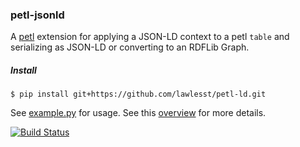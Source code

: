 ### petl-jsonld

A [petl](https://petl.readthedocs.org/en/latest/) extension for applying a JSON-LD context to a petl `table` and serializing as JSON-LD or converting to an RDFLib Graph.

##### Install

`$ pip install git+https://github.com/lawlesst/petl-ld.git`


See [example.py](./example.py) for usage. See this [overview](http://lawlesst.github.io/notebook/petl-ld.html) for more details.

[![Build Status](https://travis-ci.org/lawlesst/petl-ld.svg?branch=master)](https://travis-ci.org/lawlesst/petl-ld)
